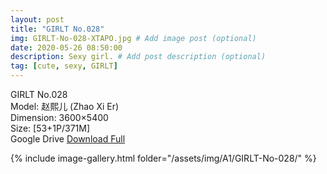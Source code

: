 ```yaml
---
layout: post
title: "GIRLT No.028"
img: GIRLT-No-028-XTAPO.jpg # Add image post (optional)
date: 2020-05-26 08:50:00
description: Sexy girl. # Add post description (optional)
tag: [cute, sexy, GIRLT]
---
```

GIRLT No.028  
Model: 赵熙儿 (Zhao Xi Er)  
Dimension: 3600×5400  
Size: [53+1P/371M]          
Google Drive [Download Full](http://gestyy.com/e0C5Rr)

{% include image-gallery.html folder="/assets/img/A1/GIRLT-No-028/" %}
